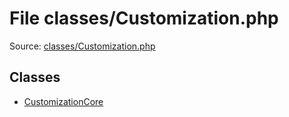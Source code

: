 File classes/Customization.php
=========

Source: [classes/Customization.php](https://github.com/PrestaShop/PrestaShop/blob/1.6.0.5/classes/Customization.php)


Classes
-------

* [CustomizationCore](class.CustomizationCore.md)

